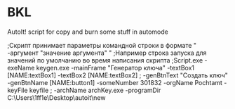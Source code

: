 # BKL
AutoIt! script for copy and burn some stuff in automode

;Скрипт принимает параметры командной строки в формате " -аргумент "значение аргумента" "
;Например строка запуска для значений по умолчанию во время написания скрипта
;Script.exe -exeName keygen.exe -mainFrame "Генератор ключа" -textBox1 [NAME:textBox1] -textBox2 [NAME:textBox2]
;			-genBtnText "Создать ключ" -genBtnName [NAME:button1] -someNumber 301832 -orgName Pochtamt -keyFile keyfile
;			-archName archKey.exe -programDir C:\Users\1ff1e\Desktop\autoit\new
